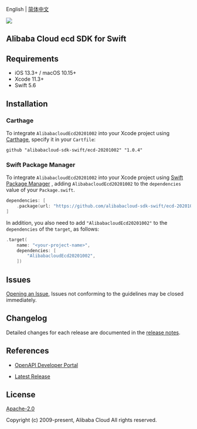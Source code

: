 English | [简体中文](README-CN.md)

![](https://aliyunsdk-pages.alicdn.com/icons/AlibabaCloud.svg)

## Alibaba Cloud ecd SDK for Swift

## Requirements

- iOS 13.3+ / macOS 10.15+
- Xcode 11.3+
- Swift 5.6

## Installation

### Carthage

To integrate `AlibabacloudEcd20201002` into your Xcode project using [Carthage](https://github.com/Carthage/Carthage), specify it in your `Cartfile`:

```ogdl
github "alibabacloud-sdk-swift/ecd-20201002" "1.0.4"
```

### Swift Package Manager

To integrate `AlibabacloudEcd20201002` into your Xcode project using [Swift Package Manager](https://swift.org/package-manager/) , adding `AlibabacloudEcd20201002` to the `dependencies` value of your `Package.swift`.

```swift
dependencies: [
    .package(url: "https://github.com/alibabacloud-sdk-swift/ecd-20201002.git", from: "1.0.4")
]
```

In addition, you also need to add `"AlibabacloudEcd20201002"` to the `dependencies` of the `target`, as follows:

```swift
.target(
    name: "<your-project-name>",
    dependencies: [
        "AlibabacloudEcd20201002",
    ])
```

## Issues

[Opening an Issue](https://github.com/alibabacloud-sdk-swift/ecd-20201002/issues/new), Issues not conforming to the guidelines may be closed immediately.

## Changelog

Detailed changes for each release are documented in the [release notes](./ChangeLog.txt).

## References

* [OpenAPI Developer Portal](https://next.api.alibabacloud.com/home)
- [Latest Release](https://github.com/alibabacloud-sdk-swift/ecd-20201002)

## License

[Apache-2.0](http://www.apache.org/licenses/LICENSE-2.0)

Copyright (c) 2009-present, Alibaba Cloud All rights reserved.
